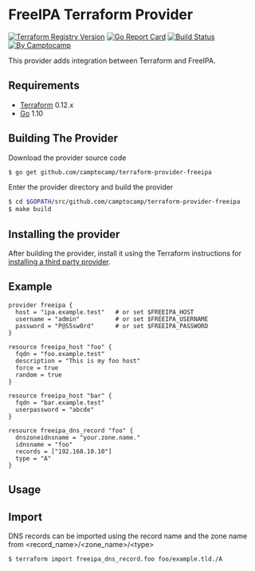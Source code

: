 FreeIPA Terraform Provider
==========================

[![Terraform Registry Version](https://img.shields.io/badge/dynamic/json?color=blue&label=registry&query=%24.version&url=https%3A%2F%2Fregistry.terraform.io%2Fv1%2Fproviders%2Fcamptocamp%2Ffreeipa)](https://registry.terraform.io/providers/camptocamp/freeipa)
[![Go Report Card](https://goreportcard.com/badge/github.com/camptocamp/terraform-provider-freeipa)](https://goreportcard.com/report/github.com/camptocamp/terraform-provider-freeipa)
[![Build Status](https://travis-ci.org/camptocamp/terraform-provider-freeipa.svg?branch=master)](https://travis-ci.org/camptocamp/terraform-provider-freeipa)
[![By Camptocamp](https://img.shields.io/badge/by-camptocamp-fb7047.svg)](http://www.camptocamp.com)

This provider adds integration between Terraform and FreeIPA.

Requirements
------------

-	[Terraform](https://www.terraform.io/downloads.html) 0.12.x
-	[Go](https://golang.org/doc/install) 1.10


Building The Provider
---------------------

Download the provider source code

```sh
$ go get github.com/camptocamp/terraform-provider-freeipa
```

Enter the provider directory and build the provider

```sh
$ cd $GOPATH/src/github.com/camptocamp/terraform-provider-freeipa
$ make build
```

Installing the provider
-----------------------

After building the provider, install it using the Terraform instructions for [installing a third party provider](https://www.terraform.io/docs/configuration/providers.html#third-party-plugins).

Example
----------------------

```hcl
provider freeipa {
  host = "ipa.example.test"   # or set $FREEIPA_HOST
  username = "admin"          # or set $FREEIPA_USERNAME
  password = "P@S5sw0rd"      # or set $FREEIPA_PASSWORD
}

resource freeipa_host "foo" {
  fqdn = "foo.example.test"
  description = "This is my foo host"
  force = true
  random = true
}

resource freeipa_host "bar" {
  fqdn = "bar.example.test"
  userpassword = "abcde"
}

resource freeipa_dns_record "foo" {
  dnszoneidnsname = "your.zone.name."
  idnsname = "foo"
  records = ["192.168.10.10"]
  type = "A"
}
```

Usage
----------------------


Import
------

DNS records can be imported using the record name and the zone name from <record_name>/<zone_name>/\<type\>

```
$ terraform import freeipa_dns_record.foo foo/example.tld./A
```

